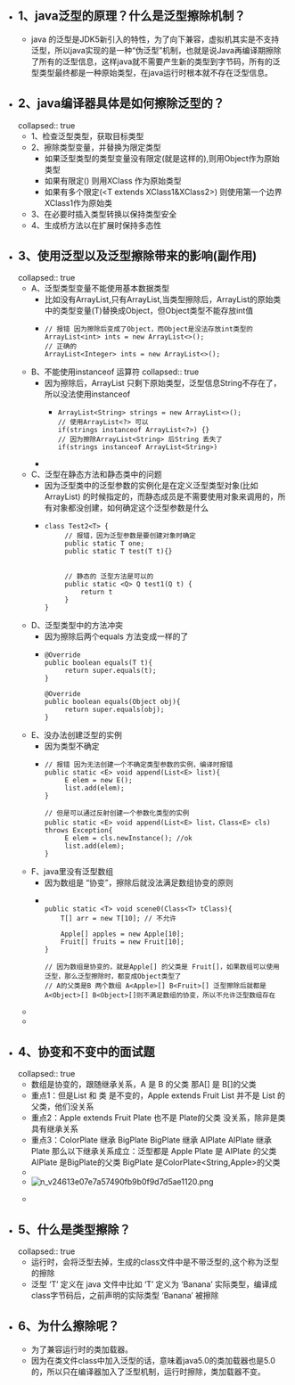 - ## 1、java泛型的原理？什么是泛型擦除机制？
	- java 的泛型是JDK5新引入的特性，为了向下兼容，虚拟机其实是不支持泛型，所以java实现的是一种“伪泛型”机制，也就是说Java再编译期擦除了所有的泛型信息，这样java就不需要产生新的类型到字节码，所有的泛型类型最终都是一种原始类型，在java运行时根本就不存在泛型信息。
- ## 2、java编译器具体是如何擦除泛型的？
  collapsed:: true
	- 1、检查泛型类型，获取目标类型
	- 2、擦除类型变量，并替换为限定类型
		- 如果泛型类型的类型变量没有限定(就是这样的<T>),则用Object作为原始类型
		- 如果有限定(<T extends XClass>) 则用XClass 作为原始类型
		- 如果有多个限定(<T extends XClass1&XClass2>) 则使用第一个边界XClass1作为原始类
	- 3、在必要时插入类型转换以保持类型安全
	- 4、生成桥方法以在扩展时保持多态性
- ## 3、使用泛型以及泛型擦除带来的影响(副作用)
  collapsed:: true
	- A、泛型类型变量不能使用基本数据类型
		- 比如没有ArrayList<int>,只有ArrayList<Integer>,当类型擦除后，ArrayList的原始类中的类型变量(T)替换成Object，但Object类型不能存放int值
		- ```
		  // 报错 因为擦除后变成了Object，而Object是没法存放int类型的
		  ArrayList<int> ints = new ArrayList<>();  
		  // 正确的
		  ArrayList<Integer> ints = new ArrayList<>();  
		  ```
	- B、不能使用instanceof 运算符
	  collapsed:: true
		- 因为擦除后，ArrayList<String> 只剩下原始类型，泛型信息String不存在了，所以没法使用instanceof
			- ```
			  ArrayList<String> strings = new ArrayList<>();
			  // 使用ArrayList<?> 可以
			  if(strings instanceof ArrayList<?>) {} 
			  // 因为擦除ArrayList<String> 后String 丢失了
			  if(strings instanceof ArrayList<String>)
			  ```
		-
	- C、泛型在静态方法和静态类中的问题
		- 因为泛型类中的泛型参数的实例化是在定义泛型类型对象(比如ArrayList<Integer>) 的时候指定的，而静态成员是不需要使用对象来调用的，所有对象都没创建，如何确定这个泛型参数是什么
		- ```
		  class Test2<T> {
		       // 报错，因为泛型参数是要创建对象时确定
		       public static T one;
		       public static T test(T t){}
		  
		  
		       // 静态的 泛型方法是可以的
		       public static <Q> Q test1(Q t) {
		           return t
		       }
		  }
		  ```
	- D、泛型类型中的方法冲突
		- 因为擦除后两个equals 方法变成一样的了
		- ```
		  @Override
		  public boolean equals(T t){
		       return super.equals(t);
		  }
		  
		  @Override
		  public boolean equals(Object obj){
		       return super.equals(obj);
		  }
		  ```
	- E、没办法创建泛型的实例
		- 因为类型不确定
		- ```
		  // 报错 因为无法创建一个不确定类型参数的实例，编译时报错
		  public static <E> void append(List<E> list){
		       E elem = new E(); 
		       list.add(elem);
		  }
		  
		  // 但是可以通过反射创建一个参数化类型的实例
		  public static <E> void append(List<E> list，Class<E> cls) throws Exception{
		       E elem = cls.newInstance(); //ok 
		       list.add(elem);
		  }
		  ```
	- F、java里没有泛型数组
		- 因为数组是 “协变”，擦除后就没法满足数组协变的原则
		- ```
		  
		  public static <T> void scene0(Class<T> tClass){
		      T[] arr = new T[10]; // 不允许
		      
		      Apple[] apples = new Apple[10];
		      Fruit[] fruits = new Fruit[10];
		  }
		  
		  // 因为数组是协变的，就是Apple[] 的父类是 Fruit[]，如果数组可以使用泛型，那么泛型擦除时，都变成Object类型了
		  // A的父类是B 两个数组 A<Apple>[] B<Fruit>[] 泛型擦除后就都是A<Object>[] B<Object>[]则不满足数组的协变，所以不允许泛型数组存在
		  ```
	-
	-
- ## 4、协变和不变中的面试题
  collapsed:: true
	- 数组是协变的，跟随继承关系，A 是 B 的父类  那A[]  是 B[]的父类
	- 重点1：但是List  和 类 是不变的，Apple extends Fruit   List<Fruit>  并不是 List<Apple> 的父类，他们没关系
	- 重点2：Apple extends Fruit    Plate<Fruit>   也不是  Plate<Apple>的父类   没关系，除非是类具有继承关系
	- 重点3：ColorPlate 继承 BigPlate      BigPlate 继承 AIPlate     AIPlate  继承 Plate 那么以下继承关系成立：泛型都是 Apple       Plate<Apple> 是 AIPlate<Apple> 的父类       AIPlate<Apple> 是BigPlate<Apple>的父类  BigPlate<Apple> 是ColorPlate<String,Apple>的父类
	-
	- ![n_v24613e07e7a57490fb9b0f9d7d5ae1120.png](../assets/n_v24613e07e7a57490fb9b0f9d7d5ae1120_1644482987235_0.png)
	- ```
	  ```
- ## 5、什么是类型擦除？
  collapsed:: true
	- 运行时，会将泛型去掉，生成的class文件中是不带泛型的,这个称为泛型的擦除
	- 泛型 ‘T’ 定义在 java 文件中比如 ‘T’ 定义为 ‘Banana’ 实际类型，编译成class字节码后，之前声明的实际类型 ‘Banana’ 被擦除
- ## 6、为什么擦除呢？
	- 为了兼容运行时的类加载器。
	- 因为在类文件class中加入泛型的话，意味着java5.0的类加载器也是5.0的，所以只在编译器加入了泛型机制，运行时擦除，类加载器不变。